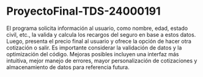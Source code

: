 # ProyectoFinal-TDS-24000191
El programa solicita información al usuario, como nombre, edad, estado civil, etc., la valida y calcula los recargos del seguro en base a estos datos. Luego, presenta el precio final al usuario y ofrece la opción de hacer otra cotización o salir. Es importante considerar la validación de datos y la optimización del código. Mejoras posibles incluyen una interfaz más intuitiva, mejor manejo de errores, mayor personalización de cotizaciones y almacenamiento de datos para referencia futura.